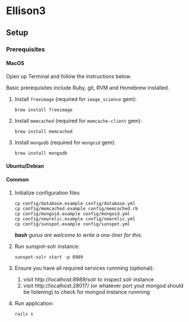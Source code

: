 # Ellison3

## Setup
### Prerequisites
#### MacOS

Open up Terminal and follow the instructions below.

Basic prerequisites include Ruby, git, RVM and Homebrew installed.

1. Install `freeimage` (required for `image_science` gem):
    ```
    brew install freeimage
    ```

2. Install `memcached` (required for `memcache-client` gem):
    ```
    brew install memcached
    ```

3. Install `mongodb` (required for `mongoid` gem):
    ```
    brew install mongodb
    ```
 
#### Ubuntu/Debian

#### Common

1. Initialize configuration files

    ```
    cp config/database.example config/database.yml
    cp config/memcached.example config/memcached.rb
    cp config/mongoid.example config/mongoid.yml
    cp config/newrelic.example config/newrelic.yml
    cp config/sunspot.example config/sunspot.yml
    ```

    _**bash** gurus are welcome to write a one-liner for this._

2. Run sunspot-solr instance:

    ```
    sunspot-solr start -p 8989
    ```

3. Ensure you have all required services runnning (optional):

    1. visit http://localhost:8989/solr to inspect solr instance
    2. visit http://localhost:28017/ (or whatever port yout mongod should be listening) to check for mongod instance runnning

4. Run application:

    ```
    rails s
    ```
